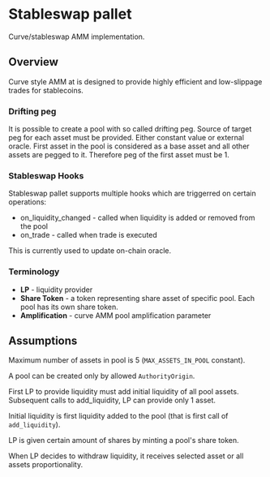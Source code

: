 # Stableswap pallet

Curve/stableswap AMM implementation.

## Overview

Curve style AMM at is designed to provide highly efficient and low-slippage trades for stablecoins.

### Drifting peg
It is possible to create a pool with so called drifting peg.
Source of target peg for each asset must be provided. Either constant value or external oracle.
First asset in the pool is considered as a base asset and all other assets are pegged to it. Therefore peg of the first asset must be 1.

### Stableswap Hooks

Stableswap pallet supports multiple hooks which are triggerred on certain operations:
- on_liquidity_changed - called when liquidity is added or removed from the pool
- on_trade - called when trade is executed

This is currently used to update on-chain oracle.

### Terminology

* **LP** - liquidity provider
* **Share Token** - a token representing share asset of specific pool. Each pool has its own share token.
* **Amplification** - curve AMM pool amplification parameter

## Assumptions

Maximum number of assets in pool is 5 (`MAX_ASSETS_IN_POOL` constant).

A pool can be created only by allowed `AuthorityOrigin`.

First LP to provide liquidity must add initial liquidity of all pool assets. Subsequent calls to add_liquidity, LP can provide only 1 asset.

Initial liquidity is first liquidity added to the pool (that is first call of `add_liquidity`).

LP is given certain amount of shares by minting a pool's share token.

When LP decides to withdraw liquidity, it receives selected asset or all assets proportionality.
